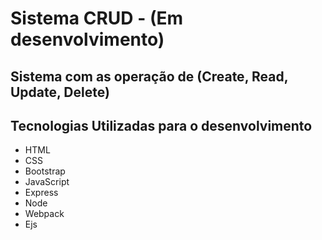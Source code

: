 # Sistema CRUD - (Em desenvolvimento)


## Sistema com as operação de (Create, Read, Update, Delete)


## Tecnologias Utilizadas para o desenvolvimento

* HTML
* CSS
* Bootstrap
* JavaScript
* Express
* Node
* Webpack
* Ejs